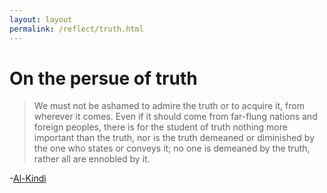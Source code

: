 ```yaml
---
layout: layout
permalink: /reflect/truth.html
---
```


# On the persue of truth 

> We must not be ashamed to admire the truth or to acquire it, from wherever it comes. Even if it should come from far-flung nations and foreign peoples, there is for the student of truth nothing more important than the truth, nor is the truth demeaned or diminished by the one who states or conveys it; no one is demeaned by the truth, rather all are ennobled by it.

-[Al-Kindi](https://plato.stanford.edu/entries/al-kindi/)


